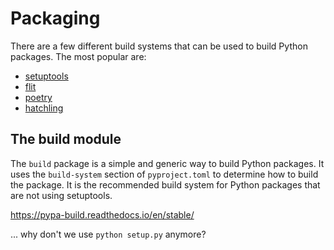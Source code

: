 # Packaging

There are a few different build systems that can be used to build Python
packages.  The most popular are:

- [setuptools](https://setuptools.readthedocs.io/en/latest/)
- [flit](https://flit.readthedocs.io/en/latest/)
- [poetry](https://python-poetry.org/)
- [hatchling](https://hatch.pypa.io/latest/)

## The build module

The `build` package is a simple and generic way to build Python packages.
It uses the `build-system` section of `pyproject.toml` to determine how to
build the package.  It is the recommended build system for Python packages
that are not using setuptools.

<https://pypa-build.readthedocs.io/en/stable/>

... why don't we use `python setup.py` anymore?
